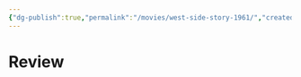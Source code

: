 ```yaml
---
{"dg-publish":true,"permalink":"/movies/west-side-story-1961/","created":"2024-05-01","updated":"2024-05-01"}
---
```



# Review
